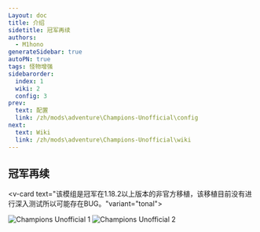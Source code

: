 ```yaml
---
Layout: doc
title: 介绍
sidetitle: 冠军再续
authors:
  - M1hono
generateSidebar: true
autoPN: true
tags: 怪物增强
sidebarorder:
  index: 1
  wiki: 2
  config: 3
prev:
  text: 配置
  link: /zh/mods\adventure\Champions-Unofficial\config
next:
  text: Wiki
  link: /zh/mods\adventure\Champions-Unofficial\wiki
---
```


## 冠军再续

<v-card text="该模组是冠军在1.18.2以上版本的非官方移植，该移植目前没有进行深入测试所以可能存在BUG。"variant="tonal"></v-card>

<Carousel :cycle="true" :interval="2800">
    <img src="https://docs.mihono.cn/mods/adventure/champions-unofficial/1.png" alt="Champions Unofficial 1">
    <img src="https://docs.mihono.cn/mods/adventure/champions-unofficial/2.png" alt="Champions Unofficial 2">
  </Carousel>

